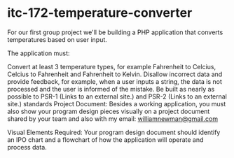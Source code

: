# itc-172-temperature-converter

For our first group project we'll be  building a PHP application that converts temperatures based on user input.

The application must:

Convert at least 3 temperature types, for example Fahrenheit to Celcius, Celcius to Fahrenheit and Fahrenheit to Kelvin.
Disallow incorrect data and provide feedback, for example, when a user inputs a string, the data is not processed and the user is informed of the mistake.
Be built as nearly as possible to PSR-1 (Links to an external site.) and PSR-2 (Links to an external site.) standards
Project Document: Besides a working application, you must also show your program design pieces visually on a project document shared by your team and also with my email: williamnewman@gmail.com

Visual Elements Required: Your program design document should identify an IPO chart and a flowchart of how the application will operate and process data.
